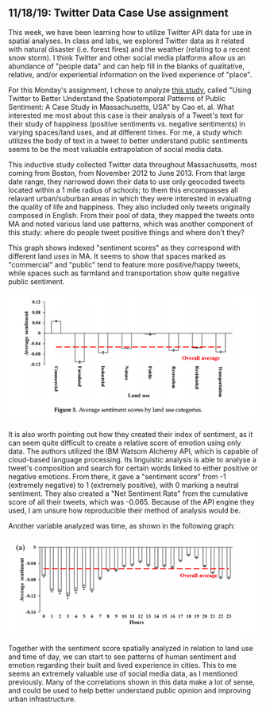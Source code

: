 ## 11/18/19: Twitter Data Case Use assignment 

  This week, we have been learning how to utilize Twitter API data for use in spatial analyses. In class and labs, we explored Twitter data as it related with natural disaster (i.e. forest fires) and the weather (relating to a recent snow storm). I think Twitter and other social media platforms allow us an abundance of "people data" and can help fill in the blanks of qualitative, relative, and/or experiential information on the lived experience of "place". 
    
  For this Monday's assignment, I chose to analyze [this study](https://pdfs.semanticscholar.org/3c21/a45ad99e175d68ddf1155cd96d7df8dadd7c.pdf), called "Using Twitter to Better Understand the Spatiotemporal Patterns of Public Sentiment: A Case Study in Massachusetts, USA" by Cao et. al. What interested me most about this case is their analysis of a Tweet's text for their study of happiness (positive sentiments vs. negative sentiments) in varying spaces/land uses, and at different times. For me, a study which utilizes the body of text in a tweet to better understand public sentiments seems to be the most valuable extrapolation of social media data. 
      
  This inductive study collected Twitter data throughout Massachusetts, most coming from Boston, from November 2012 to June 2013. From that large date range, they narrowed down their data to use only geocoded tweets located within a 1 mile radius of schools; to them this encompasses all relavant urban/suburban areas in which they were interested in evaluating the quality of life and happiness. They also included only tweets originally composed in English. From their pool of data, they mapped the tweets onto MA and noted various land use patterns, which was another component of this study: where do people tweet positive things and where don't they? 
  
  This graph shows indexed "sentiment scores" as they correspond with different land uses in MA. It seems to show that spaces marked as "commercial" and "public" tend to feature more positive/happy tweets, while spaces such as farmland and transportation show quite negative public sentiment. 
  
  ![image1](landuse.png)
  
  It is also worth pointing out how they created their index of sentiment, as it can seem quite difficult to create a relative score of emotion using only data. The authors utilized the IBM Watsom Alchemy API, which is capable of cloud-based language processing. Its linguistic analysis is able to analyse a tweet's composition and search for certain words linked to either positive or negative emotions. From there, it gave a "sentiment score" from -1 (extremely negative) to 1 (extremely positive), with 0 marking a neutral sentiment. They also created a "Net Sentiment Rate" from the cumulative score of all their tweets, which was -0.065. Because of the API engine they used, I am unsure how reproducible their method of analysis would be. 
  
  Another variable analyzed was time, as shown in the following graph: 
  
  ![image2](timeofday.png)
  
  Together with the sentiment score spatially analyzed in relation to land use and time of day, we can start to see patterns of human sentiment and emotion regarding their built and lived experience in cities. This to me seems an extremely valuable use of social media data, as I mentioned previously. Many of the correlations shown in this data make a lot of sense, and could be used to help better understand public opinion and improving urban infrastructure. 

